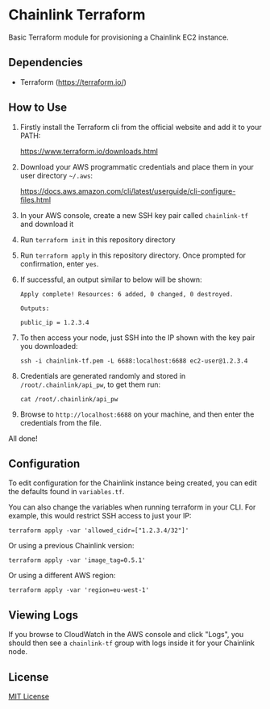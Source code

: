 # Chainlink Terraform
Basic Terraform module for provisioning a Chainlink EC2 instance.

## Dependencies
- Terraform (https://terraform.io/)

## How to Use

1) Firstly install the Terraform cli from the official website and add it to your PATH:

    https://www.terraform.io/downloads.html
2) Download your AWS programmatic credentials and place them in your user directory `~/.aws`:

    https://docs.aws.amazon.com/cli/latest/userguide/cli-configure-files.html
3) In your AWS console, create a new SSH key pair called `chainlink-tf` and download it
3) Run `terraform init` in this repository directory
4) Run `terraform apply` in this repository directory. Once prompted for confirmation, enter `yes`.
5) If successful, an output similar to below will be shown:
    ```
    Apply complete! Resources: 6 added, 0 changed, 0 destroyed.
    
    Outputs:
    
    public_ip = 1.2.3.4
    ```
6) To then access your node, just SSH into the IP shown with the key pair you downloaded:

    `ssh -i chainlink-tf.pem -L 6688:localhost:6688 ec2-user@1.2.3.4`
7) Credentials are generated randomly and stored in `/root/.chainlink/api_pw`, to get them run:
    
    `cat /root/.chainlink/api_pw`
8) Browse to `http://localhost:6688` on your machine, and then enter the credentials from the file.

All done!

## Configuration

To edit configuration for the Chainlink instance being created, you can edit the defaults found in `variables.tf`.

You can also change the variables when running terraform in your CLI. For example, this would restrict SSH access to 
just your IP:

`terraform apply -var 'allowed_cidr=["1.2.3.4/32"]'`

Or using a previous Chainlink version:

`terraform apply -var 'image_tag=0.5.1'`

Or using a different AWS region:

`terraform apply -var 'region=eu-west-1'`

## Viewing Logs

If you browse to CloudWatch in the AWS console and click "Logs", you should then see a `chainlink-tf` group with logs
inside it for your Chainlink node.

## License
[MIT License](LICENSE.md)